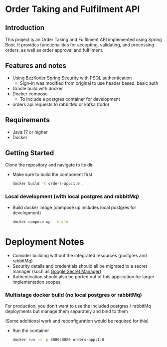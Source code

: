 # Order Taking and Fulfilment API

## Introduction

This project is an Order Taking and Fulfilment API implemented using Spring Boot. It provides functionalities for accepting, validating, and processing orders, as well as order approval and fulfilment.

## Features and notes

- Using [BezKoder Spring Security with PSQL](https://github.com/bezkoder/spring-boot-security-postgresql) authentication
  - Sign-in was modified from original to use header based, basic auth
- Gradle build with docker
- Docker compose 
  - To include a postgres container for development
- orders api requests to rabbitMq or kafka (todo)

## Requirements

- Java 17 or higher
- Docker

## Getting Started

Clone the repository and navigate to its dir.

- Make sure to build  the component first
  ```sh
  docker build -t orders-app:1.0 .
  ```
  
### Local development (with local postgres and rabbitMq)

- Build docker image (compose up includes local postgres for development)
    ```sh
    docker-compose up --build
    ```
    
# Deployment Notes

- Consider building without the integrated resources (postgres and rabbitMq)
- Security details and credentials should all be migrated to a secret manager (such as [Google Secret Manager](https://cloud.google.com/secret-manager/docs/configuring-secret-manager))
- Authentication should also be ported out of this application for larger implementation scopes.

### Multistage docker build (no local postgres or rabbitMq)

For production, you don't want to use the included postgres / rabbitMq deployments but manage them separately and bind to them

(Some additional work and reconfiguration would be required for this)

- Run the container
    ```sh
    docker run -d -p 8080:8080 orders-app:1.0
    ```